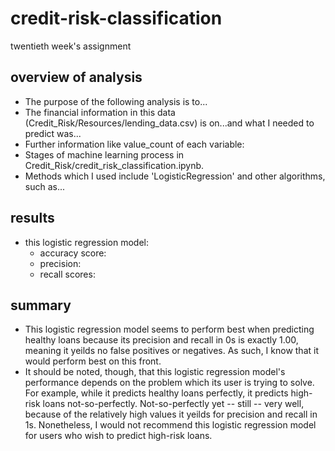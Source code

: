 # credit-risk-classification
twentieth week's assignment

## overview of analysis
* The purpose of the following analysis is to...
* The financial information in this data (Credit_Risk/Resources/lending_data.csv) is on...and what I needed to predict was...
* Further information like value_count of each variable:
* Stages of machine learning process in Credit_Risk/credit_risk_classification.ipynb.
* Methods which I used include 'LogisticRegression' and other algorithms, such as...

## results
* this logistic regression model:
  * accuracy score:
  * precision:
  * recall scores:

## summary
* This logistic regression model seems to perform best when predicting healthy loans because its precision and recall in 0s is exactly 1.00, meaning it yeilds no false positives or negatives. As such, I know that it would perform best on this front.
* It should be noted, though, that this logistic regression model's performance depends on the problem which its user is trying to solve. For example, while it predicts healthy loans perfectly, it predicts high-risk loans not-so-perfectly. Not-so-perfectly yet -- still -- very well, because of the relatively high values it yeilds for precision and recall in 1s. Nonetheless, I would not recommend this logistic regression model for users who wish to predict high-risk loans.

